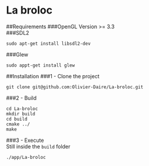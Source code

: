 # La broloc

##Requirements
###OpenGL
Version >= 3.3  
###SDL2  
```shell
sudo apt-get install libsdl2-dev
```
###Glew  
```shell
sudo appt-get install glew
```

##Installation
###1 - Clone the project
```shell
git clone git@github.com:Olivier-Daire/La-broloc.git
```

###2 - Build
```shell
cd La-broloc
mkdir build
cd build
cmake ../
make
```

###3 - Execute  
Still inside the `build` folder
```shell
./app/La-broloc
```
